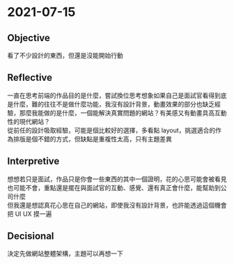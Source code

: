 # 2021-07-15

## Objective

看了不少設計的東西，但還是沒能開始行動

## Reflective

一直在思考前端的作品目的是什麼，嘗試換位思考想象如果自己是面試官看得到底是什麼，難的往往不是做什麼功能，我沒有設計背景，動畫效果的部分也缺乏經驗，那麼我能做的是什麼，一個能解決真實問題的網站？有美感又有動畫具高互動性的現代網站？  
從前任的設計吸取經驗，可能是個比較好的選擇，多看點 layout，挑選適合的作為排版是個不錯的方式，但缺點是重複性太高，只有主題差異

## Interpretive

想想若只是面試，作品只是你會一些東西的其中一個證明，花的心思可能會被看見也可能不會，重點還是擺在與面試官的互動、感覺、還有真正會什麼，能幫助到公司什麼  
但我還是想認真花心思在自己的網站，即使我沒有設計背景，也許能透過這個機會把 UI UX 摸一遍

## Decisional

決定先做網站整體架構，主題可以再想一下
